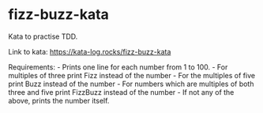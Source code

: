 # fizz-buzz-kata
Kata to practise TDD.

Link to kata: https://kata-log.rocks/fizz-buzz-kata

Requirements:
    - Prints one line for each number from 1 to 100.
    - For multiples of three print Fizz instead of the number
    - For the multiples of five print Buzz instead of the number
    - For numbers which are multiples of both three and five print FizzBuzz instead of the number
    - If not any of the above, prints the number itself.
    